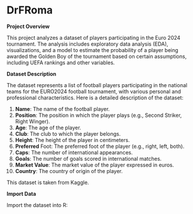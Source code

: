 # DrFRoma

**Project Overview**

This project analyzes a dataset of players participating in the Euro 2024 tournament. The analysis includes exploratory data analysis (EDA), visualizations, and a model to estimate the probability of a player being awarded the Golden Boy of the tournament based on certain assumptions, including UEFA rankings and other variables.

**Dataset Description**

The dataset represents a list of football players participating in the national teams for the EURO2024 football tournament, with various personal and professional characteristics. Here is a detailed description of the dataset:

1. **Name**: The name of the football player.
2. **Position**: The position in which the player plays (e.g., Second Striker, Right Winger).
3. **Age**: The age of the player.
4. **Club**: The club to which the player belongs.
5. **Height**: The height of the player in centimeters.
6. **Preferred** Foot: The preferred foot of the player (e.g., right, left, both).
7. **Caps**: The number of international appearances.
8. **Goals**: The number of goals scored in international matches.
9. **Market Value**: The market value of the player expressed in euros.
10. **Country**: The country of origin of the player.

This dataset is taken from Kaggle.

**Import Data**

Import the dataset into R:


